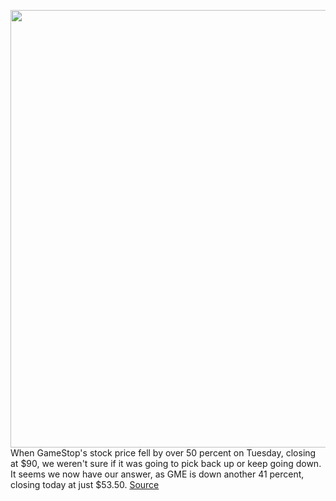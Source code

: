 <img src='https://cdn.vox-cdn.com/thumbor/XhKCdiiuGi9CnKGM6byJyOPCamY=/0x0:1100x796/1200x800/filters:focal(462x310:638x486)/cdn.vox-cdn.com/uploads/chorus_image/image/68771382/GameStop_Store_Front_0.0.jpg' width='700px' /><br/>
When GameStop's stock price fell by over 50 percent on Tuesday, closing at $90, we weren't sure if it was going to pick back up or keep going down. It seems we now have our answer, as GME is down another 41 percent, closing today at just $53.50.
<a href='https://www.theverge.com/2021/2/4/22266684/gamestop-stock-gme-down-dip-falling-wallstreetbets-reddit'> Source <a/>